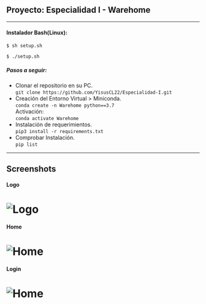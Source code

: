 ## Proyecto: Especialidad I - Warehome 

------------
#### Instalador Bash(Linux):
`$ sh setup.sh`

`$ ./setup.sh`


##### Pasos a seguir:
- Clonar el repositorio en su PC.  
`git clone https://github.com/YisusCL22/Especialidad-I.git`
- Creación del Entorno Virtual > Miniconda.  
`conda create -n Warehome python==3.7`  
Activación:  
`conda activate Warehome`  
- Instalación de requerimientos.  
`pip3 install -r requirements.txt`  
- Comprobar Instalación.  
`pip list`  

------------
## Screenshots
#### Logo
# ![Logo](https://github.com/YisusCL22/Especialidad-I/blob/ed6fadb39576e64d4744398cb16ef81987406987/frontend/static/frontend/Images/Logo.png)
#### Home
# ![Home](https://github.com/YisusCL22/Especialidad-I/blob/829a846b75dacc25cda5d7dee5983768b8037484/screenshots/Sc_1.png)
#### Login
# ![Home](https://github.com/YisusCL22/Especialidad-I/blob/829a846b75dacc25cda5d7dee5983768b8037484/screenshots/Sc_2.png)

